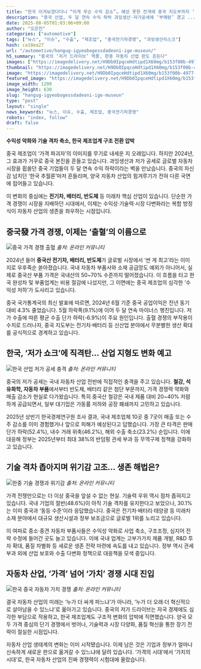 ```yaml
---
title: "한국 이겨보겠다더니 “이게 무슨 수익 감소”… 예상 못한 전개에 중국 지도부까지 ‘허둥지둥’"
description: "중국 산업, 두 달 연속 수익 하락 과잉생산·저가공세에 ‘부메랑’ 경고 ..."
date: 2025-08-05T01:03:06+09:00
author: "오은진"
categories: ["automotive"]
tags: ["뉴스", "이슈", "수출", "제조업", "중국전기차경쟁", "과잉생산리스크"]
hash: ca18ea27
url: "/automotive/hangug-igyeobogessdadeoni-ige-museun/"
h5_summary: "중국의 ‘저가 드라이브’ 역풍, 한중 자동차 산업 판도 흔든다"
images: ["https://imagedelivery.net/H9Db0IpqceHdtipd1X60mg/b153f00b-4977-42f5-e8df-e153c2d99500/public", "https://imagedelivery.net/H9Db0IpqceHdtipd1X60mg/bd565dcb-1179-454d-604d-64ed63717800/public", "https://imagedelivery.net/H9Db0IpqceHdtipd1X60mg/de7dff0f-9fdf-4b18-d35e-a1c253949000/public", "https://imagedelivery.net/H9Db0IpqceHdtipd1X60mg/37a4f153-7f83-4d3f-8af2-b261b2eedf00/public", "https://imagedelivery.net/H9Db0IpqceHdtipd1X60mg/8962c111-8e25-438c-562f-430ac6b02e00/public"]
thumbnail: "https://imagedelivery.net/H9Db0IpqceHdtipd1X60mg/b153f00b-4977-42f5-e8df-e153c2d99500/public"
image: "https://imagedelivery.net/H9Db0IpqceHdtipd1X60mg/b153f00b-4977-42f5-e8df-e153c2d99500/public"
featured_image: "https://imagedelivery.net/H9Db0IpqceHdtipd1X60mg/b153f00b-4977-42f5-e8df-e153c2d99500/public"
image_width: 1200
image_height: 630
slug: "hangug-igyeobogessdadeoni-ige-museun"
type: "post"
layout: "single"
news_keywords: "뉴스, 이슈, 수출, 제조업, 중국전기차경쟁"
robots: "index, follow"
draft: false
---
```


**수익성 악화와 기술 격차 축소, 한국 제조업계 구조 전환 압박**

중국 제조업이 ‘가격 파괴자’의 이미지를 무기로 내세운 지 오래입니다. 하지만 2024년, 그 효과가 거꾸로 중국 본진을 흔들고 있습니다. 과잉생산과 저가 공세로 글로벌 자동차 시장을 휩쓸던 중국 기업들이 두 달 연속 수익 하락이라는 벽을 만났습니다. 중국의 자신감 넘치던 ‘한국 추월론’마저 흔들리며, 양국 자동차 산업의 힘겨루기가 전혀 다른 국면에 접어들고 있습니다.

이 변화의 중심에는 **전기차, 배터리, 반도체** 등 미래차 핵심 산업이 있습니다. 단순한 가격 경쟁이 시장을 지배하던 시대에서, 이제는 수익성·기술력·시장 다변화라는 복합 방정식이 자동차 산업의 생존을 좌우하는 시점입니다.

## 중국發 가격 경쟁, 이제는 ‘출혈’의 이름으로

![중국 가격 경쟁 출혈](https://imagedelivery.net/H9Db0IpqceHdtipd1X60mg/bd565dcb-1179-454d-604d-64ed63717800/public)
*출처: 온라인 커뮤니티*


2024년 들어 **중국산 전기차, 배터리, 반도체**가 글로벌 시장에서 ‘싼 게 최고’라는 이미지로 우후죽순 쏟아졌습니다. 국내 자동차 부품사와 소재 공급망도 예외가 아니어서, 실제로 중국산 부품 가격은 국내산의 50~70% 수준까지 떨어졌습니다. 이 흐름을 타고 한국 완성차 및 부품업계는 비용 절감에 나섰지만, 그 이면에는 중국 제조업의 심각한 ‘수익성 저하’가 도사리고 있습니다.

중국 국가통계국의 최신 발표에 따르면, 2024년 6월 기준 중국 공업이익은 전년 동기 대비 4.3% 줄었습니다. 5월 하락폭(9.1%)에 이어 두 달 연속 마이너스 행진입니다. 저가 수출에 따른 평균 수출 단가 하락(-6.9%)이 주요 원인입니다. 출혈 경쟁의 부작용이 수치로 드러나자, 중국 지도부는 전기차·배터리 등 신산업 분야에서 무분별한 생산 확대를 공식적으로 경계하고 있습니다.

## 한국, ‘저가 쇼크’에 직격탄… 산업 지형도 변화 예고

![한국 산업 저가 공세 충격](https://imagedelivery.net/H9Db0IpqceHdtipd1X60mg/8962c111-8e25-438c-562f-430ac6b02e00/public)
*출처: 온라인 커뮤니티*


중국의 저가 공세는 국내 자동차 산업 전반에 직접적인 충격을 주고 있습니다. **철강, 석유화학, 자동차 부품**에서부터 반도체, 배터리 같은 첨단 부문까지, 가격 경쟁력 약화와 매출 감소가 현실로 다가왔습니다. 특히 중국산 철강은 국내 제품 대비 20~40% 저렴하게 공급되면서, 일부 대기업은 가동률 저하와 공장 폐쇄까지 고민하고 있습니다.

2025년 상반기 한국경제연구원 조사 결과, 국내 제조업체 10곳 중 7곳이 매출 또는 수주 감소를 이미 경험했거나 앞으로 피해가 예상된다고 답했습니다. 가장 큰 타격은 판매단가 하락(52.4%), 내수 거래 위축(46.2%), 해외 수출 축소(23.2%) 순입니다. 이에 대응해 정부는 2025년부터 최대 38%의 반덤핑 관세 부과 등 무역구제 정책을 강화하고 있습니다.

## 기술 격차 좁아지며 위기감 고조… 생존 해법은?

![한중 기술 경쟁과 위기감](https://imagedelivery.net/H9Db0IpqceHdtipd1X60mg/de7dff0f-9fdf-4b18-d35e-a1c253949000/public)
*출처: 온라인 커뮤니티*


가격 전쟁만으로는 더 이상 중국을 앞설 수 없는 현실. 기술력 우위 역시 점차 좁혀지고 있습니다. 국내 기업의 절반(48.6%)이 아직 기술 격차를 유지한다고 보았으나, 30.1%는 이미 중국과 ‘동등 수준’이라 응답했습니다. 중국은 전기차·배터리·태양광 등 미래차 소재 분야에서 대규모 생산시설과 정부 보조금으로 글로벌 1위를 노리고 있습니다.

이 여파로 중소·중견 자동차 부품사들은 수익성 악화로 사업 축소, 구조조정, 심지어 전략 수정에 들어간 곳도 늘고 있습니다. 이에 국내 업계는 고부가가치 제품 개발, R&D 투자 확대, 품질 차별화 등 새로운 생존 전략 마련에 속도를 내고 있습니다. 정부 역시 관세 부과 외에 산업 보호와 수출 다변화 정책으로 대응책을 모색 중입니다.

## 자동차 산업, ‘가격’ 넘어 ‘가치’ 경쟁 시대 진입

![한국 중국 자동차 가치 경쟁](https://imagedelivery.net/H9Db0IpqceHdtipd1X60mg/37a4f153-7f83-4d3f-8af2-b261b2eedf00/public)
*출처: 온라인 커뮤니티*


결국 자동차 산업의 미래는 ‘누가 더 싸게 파느냐’가 아니라, ‘누가 더 오래·더 혁신적으로 살아남을 수 있느냐’로 옮아가고 있습니다. 중국의 저가 드라이브는 자국 경제에도 심각한 부담으로 작용하고, 한국 제조업계도 구조적 변화의 압박에 직면했습니다. 양국 모두 가격 중심의 단기 경쟁에서 벗어나, 기술력과 시장 다양화, 품질 혁신을 통한 장기 전략이 절실한 시점입니다.

자동차 산업 생태계의 변화는 이미 시작됐습니다. 이제 남은 것은 기업과 정부가 얼마나 신속하게 새로운 판으로 옮겨갈 수 있느냐에 달려 있습니다. ‘가격의 시대’에서 ‘가치의 시대’로, 한국 자동차 산업의 진짜 경쟁력이 시험대에 올랐습니다.
